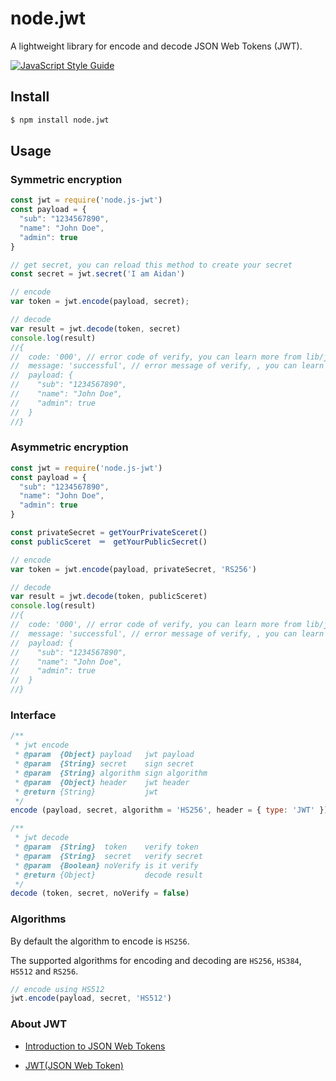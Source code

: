 # node.jwt

A lightweight library for encode and decode JSON Web Tokens (JWT).

[![JavaScript Style Guide](https://cdn.rawgit.com/feross/standard/master/badge.svg)](https://github.com/feross/standard)

## Install

```bash
$ npm install node.jwt
```

## Usage

### Symmetric encryption

```javascript
const jwt = require('node.js-jwt')
const payload = {
  "sub": "1234567890",
  "name": "John Doe",
  "admin": true
}

// get secret, you can reload this method to create your secret
const secret = jwt.secret('I am Aidan')

// encode
var token = jwt.encode(payload, secret);

// decode
var result = jwt.decode(token, secret)
console.log(result)
//{
//	code: '000', // error code of verify, you can learn more from lib/jwt.js
//	message: 'successful', // error message of verify, , you can learn more from lib/jwt.js
//	payload: {
//	  "sub": "1234567890",
//	  "name": "John Doe",
//	  "admin": true
//	}
//}
```

### Asymmetric encryption

```javascript
const jwt = require('node.js-jwt')
const payload = {
  "sub": "1234567890",
  "name": "John Doe",
  "admin": true
}

const privateSecret = getYourPrivateSceret()
const publicSceret　＝　getYourPublicSecret()

// encode
var token = jwt.encode(payload, privateSecret, 'RS256')

// decode
var result = jwt.decode(token, publicSceret)
console.log(result)
//{
//	code: '000', // error code of verify, you can learn more from lib/jwt.js
//	message: 'successful', // error message of verify, , you can learn more from lib/jwt.js
//	payload: {
//	  "sub": "1234567890",
//	  "name": "John Doe",
//	  "admin": true
//	}
//}
```

### Interface

```javascript
/**
 * jwt encode
 * @param  {Object} payload   jwt payload
 * @param  {String} secret    sign secret
 * @param  {String} algorithm sign algorithm
 * @param  {Object} header    jwt header
 * @return {String}           jwt
 */
encode (payload, secret, algorithm = 'HS256', header = { type: 'JWT' })

/**
 * jwt decode
 * @param  {String}  token    verify token
 * @param  {String}  secret   verify secret
 * @param  {Boolean} noVerify is it verify
 * @return {Object}           decode result
 */
decode (token, secret, noVerify = false)
```

### Algorithms

By default the algorithm to encode is `HS256`.

The supported algorithms for encoding and decoding are `HS256`, `HS384`, `HS512` and `RS256`.

```javascript
// encode using HS512
jwt.encode(payload, secret, 'HS512')
```
### About JWT

- [Introduction to JSON Web Tokens](https://jwt.io/introduction/)

- [JWT(JSON Web Token)](http://self-issued.info/docs/draft-jones-json-web-token.html) 
